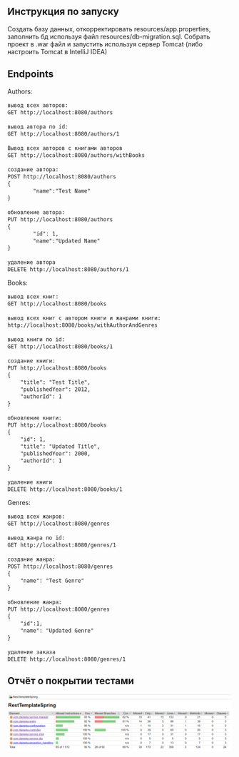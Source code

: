 Инструкция по запуску
---
Создать базу данных, откорректировать resources/app.properties, заполнить бд используя файл resources/db-migration.sql.
Собрать проект в .war файл и запустить используя сервер Tomcat (либо настроить Tomcat в IntelliJ IDEA)

Endpoints
---
Authors:

~~~
вывод всех авторов:
GET http://localhost:8080/authors

вывод автора по id:
GET http://localhost:8080/authors/1

Вывод всех авторов с книгами авторов
GET http://localhost:8080/authors/withBooks

создание автора:
POST http://localhost:8080/authors
{
        "name":"Test Name"
}

обновление автора:
PUT http://localhost:8080/authors
{
        "id": 1,
        "name":"Updated Name"
}

удаление автора
DELETE http://localhost:8080/authors/1
~~~

Books:

~~~
вывод всех книг:
GET http://localhost:8080/books

вывод всех книг с автором книги и жанрами книги:
http://localhost:8080/books/withAuthorAndGenres

вывод книги по id:
GET http://localhost:8080/books/1

создание книги:
PUT http://localhost:8080/books
{
    "title": "Test Title",
    "publishedYear": 2012,
    "authorId": 1
}

обновление книги:
PUT http://localhost:8080/books
{
    "id": 1,
    "title": "Updated Title",
    "publishedYear": 2000,
    "authorId": 1
}

удаление книги
DELETE http://localhost:8080/books/1
~~~

Genres:

~~~
вывод всех жанров:
GET http://localhost:8080/genres

вывод жанра по id:
GET http://localhost:8080/genres/1

создание жанра:
POST http://localhost:8080/genres
{
    "name": "Test Genre"
}

обновление жанра:
PUT http://localhost:8080/genres
{
    "id":1,
    "name": "Updated Genre"
}

удаление заказа
DELETE http://localhost:8080/genres/1
~~~

Отчёт о покрытии тестами
---
![img.png](imgTestCoverage%2Fimg.png)